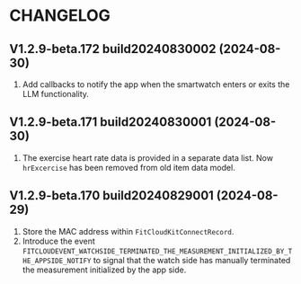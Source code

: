 # CHANGELOG


## V1.2.9-beta.172 build20240830002 (2024-08-30)

1.  Add callbacks to notify the app when the smartwatch enters or exits the LLM functionality.

## V1.2.9-beta.171 build20240830001 (2024-08-30)

1.  The exercise heart rate data is provided in a separate data list. Now `hrExcercise` has been removed from old item data model.


## V1.2.9-beta.170 build20240829001 (2024-08-29)

1. Store the MAC address within `FitCloudKitConnectRecord`.
2. Introduce the event `FITCLOUDEVENT_WATCHSIDE_TERMINATED_THE_MEASUREMENT_INITIALIZED_BY_THE_APPSIDE_NOTIFY` to signal that the watch side has manually terminated the measurement initialized by the app side.
